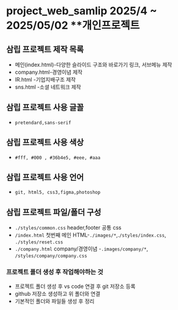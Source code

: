# project_web_samlip 2025/4 ~ 2025/05/02 **개인프로젝트
## 삼립 프로젝트 제작 목록
* 메인(index.html)-다양한 슬라이드 구조와 바로가기 링크, 서브메뉴 제작
* company.html-경영이념 제작
* IR.html -기업지배구조 제작
* sns.html -소셜 네트워크 제작
## 삼립 프로젝트 사용 글꼴
* `pretendard,sans-serif`
## 삼립 프로젝트 사용 색상
* `#fff, #000 , #36b4e5, #eee, #aaa`
## 삼립 프로젝트 사용 언어
* `git, html5, css3,figma,photoshop`
## 삼립 프로젝트 파일/폴더 구성
* `./styles/common.css` header,footer 공통 css
* `/index.html` 첫번째 메인 HTML-`./images/*`,.`/styles/index.css`, `./styles/reset.css`
* `./company.html` company/경영이념 -`.images/company/*`, `/styles/company/company.css`
### 프로젝트 폴더 생성 후 작업해야하는 것
* 프로젝트 폴더 생성 후 vs code 연결 후 git 저장소 등록
* github 저장소 생성하고 위 폴더와 연결
* 기본적인 폴더와 파일들 생성 후 정리